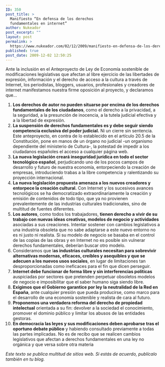 ```yaml
---
ID: 350
post_title: >
  Manifiesto “En defensa de los derechos
  fundamentales en internet”
author: Nukeador
post_excerpt: ""
layout: post
permalink: >
  https://www.nukeador.com/02/12/2009/manifiesto-en-defensa-de-los-derechos-fundamentales-en-internet/
published: true
post_date: 2009-12-02 12:50:25
---
```

Ante la inclusión en el Anteproyecto de Ley de Economía sostenible de modificaciones legislativas que afectan al libre ejercicio de las libertades de expresión, información y el derecho de acceso a la cultura a través de Internet, los periodistas, bloggers, usuarios, profesionales y creadores de internet manifestamos nuestra firme oposición al proyecto, y declaramos que…
<ol>
	<li><strong>Los derechos de autor no pueden situarse por encima de los derechos fundamentales de los ciudadanos</strong>, como el derecho a la privacidad, a la seguridad, a la presunción de inocencia, a la tutela judicial efectiva y a la libertad de expresión.</li>
	<li><strong>La suspensión de derechos fundamentales es y debe seguir siendo competencia exclusiva del poder judicial.</strong> Ni un cierre sin sentencia. Este anteproyecto, en contra de lo establecido en el artículo 20.5 de la Constitución, pone en manos de un órgano no judicial -un organismo dependiente del ministerio de Cultura-, la potestad de impedir a los ciudadanos españoles el acceso a cualquier página web.</li>
	<li><strong>La nueva legislación creará inseguridad jurídica en todo el sector tecnológico español</strong>, perjudicando uno de los pocos campos de desarrollo y futuro de nuestra economía, entorpeciendo la creación de empresas, introduciendo trabas a la libre competencia y ralentizando su proyección internacional.</li>
	<li><strong>La nueva legislación propuesta amenaza a los nuevos creadores y entorpece la creación cultural.</strong> Con Internet y los sucesivos avances tecnológicos se ha democratizado extraordinariamente la creación y emisión de contenidos de todo tipo, que ya no provienen prevalentemente de las industrias culturales tradicionales, sino de multitud de fuentes diferentes.</li>
	<li><strong>Los autores</strong>, como todos los trabajadores, <strong>tienen derecho a vivir de su trabajo con nuevas ideas creativas, modelos de negocio y actividades</strong> asociadas a sus creaciones. Intentar sostener con cambios legislativos a una industria obsoleta que no sabe adaptarse a este nuevo entorno no es ni justo ni realista. Si su modelo de negocio se basaba en el control de las copias de las obras y en Internet no es posible sin vulnerar derechos fundamentales, deberían buscar otro modelo.</li>
	<li>Consideramos que l<strong>as industrias culturales necesitan para sobrevivir alternativas modernas, eficaces, creíbles y asequibles y que se adecuen a los nuevos usos sociales</strong>, en lugar de limitaciones tan desproporcionadas como ineficaces para el fin que dicen perseguir.</li>
	<li><strong>Internet debe funcionar de forma libre y sin interferencias políticas</strong> auspiciadas por sectores que pretenden perpetuar obsoletos modelos de negocio e imposibilitar que el saber humano siga siendo libre.</li>
	<li><strong>Exigimos que el Gobierno garantice por ley la neutralidad de la Red en España</strong>, ante cualquier presión que pueda producirse, como marco para el desarrollo de una economía sostenible y realista de cara al futuro.</li>
	<li><strong>Proponemos una verdadera reforma del derecho de propiedad intelectual</strong> orientada a su fin: devolver a la sociedad el conocimiento, promover el dominio público y limitar los abusos de las entidades gestoras.</li>
	<li><strong>En democracia las leyes y sus modificaciones deben aprobarse tras el oportuno debate público</strong> y habiendo consultado previamente a todas las partes implicadas. No es de recibo que se realicen cambios legislativos que afectan a derechos fundamentales en una ley no orgánica y que versa sobre otra materia</li>
</ol>
<em>Este texto se publica multitud de sitios web. Si estás de acuerdo, publícalo también en tu blog.</em>